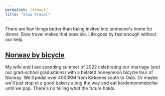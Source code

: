 ```yaml
---
permalink: /travel/
title: "Slow Travel"
---
```


There are few things better than being invited into someone's home for dinner.
Slow travel makes that possible. Life goes by fast enough without our help.

## [Norway by bicycle](/tags/#norway)

My wife and I are spending summer of 2022 celebrating our marriage
(and our grad-school graduations) with a belated honeymoon bicycle tour of Norway.
We'll pedal over 4000KM from Kirkenes south to Oslo.
Or maybe we'll just stop at a good bakery along the way
and eat kardemommeboller until we pop.
There's no telling what the future holds.